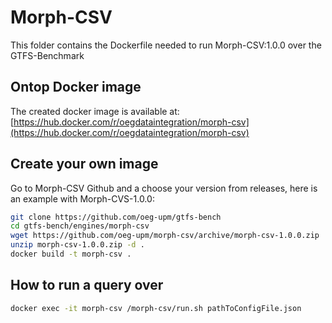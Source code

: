 # Morph-CSV
This folder contains the Dockerfile needed to run Morph-CSV:1.0.0 over the GTFS-Benchmark

## Ontop Docker image
The created docker image is available at: [https://hub.docker.com/r/oegdataintegration/morph-csv](https://hub.docker.com/r/oegdataintegration/morph-csv)

## Create your own image
Go to Morph-CSV Github and a choose your version from releases, here is an example with Morph-CVS-1.0.0:
```bash
git clone https://github.com/oeg-upm/gtfs-bench
cd gtfs-bench/engines/morph-csv
wget https://github.com/oeg-upm/morph-csv/archive/morph-csv-1.0.0.zip
unzip morph-csv-1.0.0.zip -d .
docker build -t morph-csv .
```

## How to run a query over
```bash
docker exec -it morph-csv /morph-csv/run.sh pathToConfigFile.json
```

